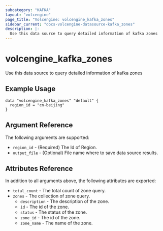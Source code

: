 ```yaml
---
subcategory: "KAFKA"
layout: "volcengine"
page_title: "Volcengine: volcengine_kafka_zones"
sidebar_current: "docs-volcengine-datasource-kafka_zones"
description: |-
  Use this data source to query detailed information of kafka zones
---
```

# volcengine_kafka_zones
Use this data source to query detailed information of kafka zones
## Example Usage
```hcl
data "volcengine_kafka_zones" "default" {
  region_id = "cn-beijing"
}
```
## Argument Reference
The following arguments are supported:
* `region_id` - (Required) The Id of Region.
* `output_file` - (Optional) File name where to save data source results.

## Attributes Reference
In addition to all arguments above, the following attributes are exported:
* `total_count` - The total count of zone query.
* `zones` - The collection of zone query.
    * `description` - The description of the zone.
    * `id` - The id of the zone.
    * `status` - The status of the zone.
    * `zone_id` - The id of the zone.
    * `zone_name` - The name of the zone.


